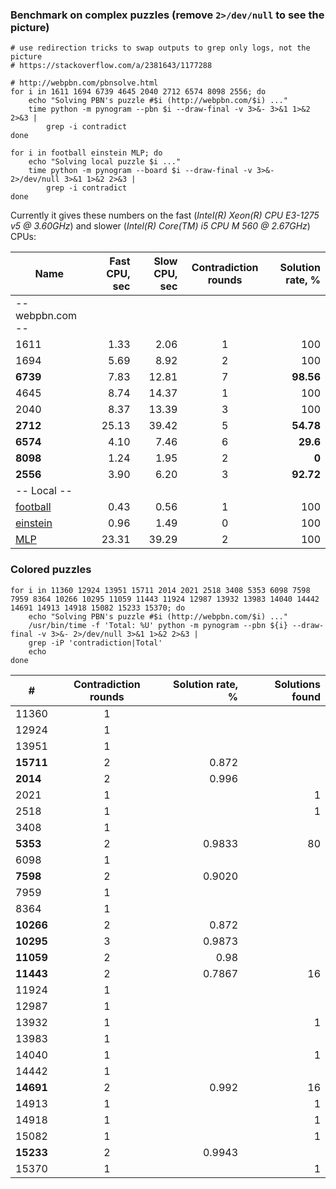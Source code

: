 ### Benchmark on complex puzzles (remove `2>/dev/null` to see the picture)

```
# use redirection tricks to swap outputs to grep only logs, not the picture
# https://stackoverflow.com/a/2381643/1177288

# http://webpbn.com/pbnsolve.html
for i in 1611 1694 6739 4645 2040 2712 6574 8098 2556; do
    echo "Solving PBN's puzzle #$i (http://webpbn.com/$i) ..."
    time python -m pynogram --pbn $i --draw-final -v 3>&- 3>&1 1>&2 2>&3 |
        grep -i contradict
done

for i in football einstein MLP; do
    echo "Solving local puzzle $i ..."
    time python -m pynogram --board $i --draw-final -v 3>&- 2>/dev/null 3>&1 1>&2 2>&3 |
        grep -i contradict
done
```

Currently it gives these numbers on the fast (_Intel(R) Xeon(R) CPU E3-1275 v5 @ 3.60GHz_)
and slower (_Intel(R) Core(TM) i5 CPU  M 560  @ 2.67GHz_) CPUs:

| Name      | Fast CPU, sec | Slow CPU, sec | Contradiction rounds | Solution rate, % |
|-----------|--------------:|--------------:|:--------------------:|-----------------:|
|-- webpbn.com --                                                                     |
| 1611      | 1.33          | 2.06          | 1                    | 100              |
| 1694      | 5.69          | 8.92          | 2                    | 100              |
| **6739**  | 7.83          | 12.81         | 7                    | **98.56**        |
| 4645      | 8.74          | 14.37         | 1                    | 100              |
| 2040      | 8.37          | 13.39         | 3                    | 100              |
| **2712**  | 25.13         | 39.42         | 5                    | **54.78**        |
| **6574**  | 4.10          | 7.46          | 6                    | **29.6**         |
| **8098**  | 1.24          | 1.95          | 2                    | **0**            |
| **2556**  | 3.90          | 6.20          | 3                    | **92.72**        |
|-- Local --                                                                          |
| [football](../pynogram/examples/football.txt) | 0.43  | 0.56  | 1         | 100     |
| [einstein](../pynogram/examples/einstein.txt) | 0.96  | 1.49  | 0         | 100     |
| [MLP](../pynogram/examples/MLP.txt)           | 23.31 | 39.29 | 2         | 100     |



### Colored puzzles

```
for i in 11360 12924 13951 15711 2014 2021 2518 3408 5353 6098 7598 7959 8364 10266 10295 11059 11443 11924 12987 13932 13983 14040 14442 14691 14913 14918 15082 15233 15370; do
    echo "Solving PBN's puzzle #$i (http://webpbn.com/$i) ..."
    /usr/bin/time -f 'Total: %U' python -m pynogram --pbn ${i} --draw-final -v 3>&- 2>/dev/null 3>&1 1>&2 2>&3 |
    grep -iP 'contradiction|Total'
    echo
done
```

| #         | Contradiction rounds | Solution rate, % | Solutions found |
|-----------|:--------------------:|-----------------:|----------------:|
| 11360     |   1                  |
| 12924     |   1                  |
| 13951     |   1                  |
| **15711** |   2                  | 0.872
| **2014**  |   2                  | 0.996
| 2021      |   1                  |                  | 1
| 2518      |   1                  |                  | 1
| 3408      |   1                  |
| **5353**  |   2                  | 0.9833           | 80
| 6098      |   1                  |
| **7598**  |   2                  | 0.9020
| 7959      |   1                  |
| 8364      |   1                  |
| **10266** |   2                  | 0.872
| **10295** |   3                  | 0.9873
| **11059** |   2                  | 0.98
| **11443** |   2                  | 0.7867           | 16
| 11924     |   1                  |
| 12987     |   1                  |
| 13932     |   1                  |                  | 1
| 13983     |   1                  |
| 14040     |   1                  |                  | 1
| 14442     |   1                  |
| **14691** |   2                  | 0.992            | 16
| 14913     |   1                  |                  | 1
| 14918     |   1                  |                  | 1
| 15082     |   1                  |                  | 1
| **15233** |   2                  | 0.9943
| 15370     |   1                  |                  | 1
